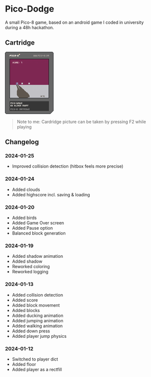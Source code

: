 # Pico-Dodge
A small Pico-8 game, based on an android game I coded in university during a 48h hackathon.

## Cartridge 
![Pico-Dodge](pico-dodge.p8.png)
> Note to me: Cardridge picture can be taken by pressing F2 while playing
## Changelog

### 2024-01-25
- Improved collision detection (hitbox feels more precise)

### 2024-01-24
- Added clouds
- Added highscore incl. saving & loading

### 2024-01-20
- Added birds
- Added Game Over screen
- Added Pause option
- Balanced block generation

### 2024-01-19
- Added shadow animation
- Added shadow
- Reworked coloring
- Reworked logging

### 2024-01-13
- Added collision detection
- Added score
- Added block movement
- Added blocks
- Added ducking animation
- Added jumping animation
- Added walking animation
- Added down press
- Added player jump physics

### 2024-01-12
- Switched to player dict
- Added floor
- Added player as a rectfill